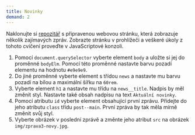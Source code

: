 ```yaml
---
title: Novinky
demand: 2
---
```


Naklonujte si [repozitář](https://github.com/Czechitas-podklady-WEB/novinky-zadani) s připravenou webovou stránku, která zobrazuje několik zajímavých zpráv. Zobrazte stránku v prohlížeči a veškeré úkoly z tohoto cvičení proveďte v JavaScriptové konzoli.

1. Pomocí `document.querySelector` vyberte element `body` a uložte si jej do proměnné `bodyElm`. Pomocí této proměnné nastavte barvu pozadí elementu na hodnotu `#e9e9e9`.
1. Do jiné proměnné vyberte element s třídou `news` a nastavte mu barvu pozadí na bílou a maximální šířku na `60rem`.
1. Vyberte element `h1` a nastavte mu třídu na `news__title`. Nadpis by měl změnit styl. Nastavte také obsah nadpisu na text `Aktuální novinky`.
1. Pomocí atributu `id` vyberte element obsahující první zprávu. Přidejte do jeho atributu `class` třídu `post--main`. První zpráva by tak měla mírně změnit svůj styl.
1. Vyberte obrázek v poslední zprávě a změnte jeho atribut `src` na obrázek `img/zprava3-novy.jpg`.
